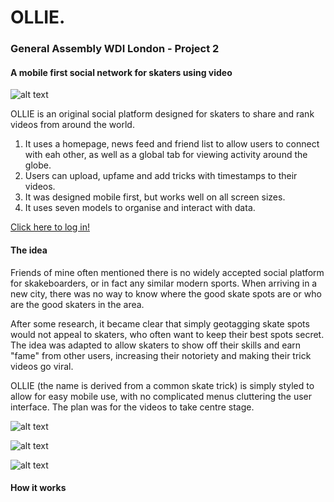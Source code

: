 # OLLIE.
### General Assembly WDI London - Project 2
#### A mobile first social network for skaters using video

![alt text](https://raw.github.com/odholden/wdi-second-project/tree/master/app/assets/images/ollie1.png)

OLLIE is an original social platform designed for skaters to share and rank videos from around the world.

1. It uses a homepage, news feed and friend list to allow users to connect with eah other, as well as a global tab for viewing activity around the globe.
2. Users can upload, upfame and add tricks with timestamps to their videos.
3. It was designed mobile first, but works well on all screen sizes.
4. It uses seven models to organise and interact with data.

[Click here to log in!](https://www.ollieskate.herokuapp.com)

#### The idea 

Friends of mine often mentioned there is no widely accepted social platform for skakeboarders, or in fact any similar modern sports. When arriving in a new city, there was no way to know where the good skate spots are or who are the good skaters in the area.

After some research, it became clear that simply geotagging skate spots would not appeal to skaters, who often want to keep their best spots secret. The idea was adapted to allow skaters to show off their skills and earn "fame" from other users, increasing their notoriety and making their trick videos go viral.

OLLIE (the name is derived from a common skate trick) is simply styled to allow for easy mobile use, with no complicated menus cluttering the user interface. The plan was for the videos to take centre stage.

![alt text](https://raw.github.com/odholden/wdi-second-project/tree/master/app/assets/images/ollie2.png)

![alt text](https://raw.github.com/odholden/wdi-second-project/tree/master/app/assets/images/ollie3.png)

![alt text](https://raw.github.com/odholden/wdi-second-project/tree/master/app/assets/images/ollie4.png)

#### How it works

